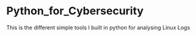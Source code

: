 # Python_for_Cybersecurity
This is the different simple tools I built in python for analysing Linux Logs 
